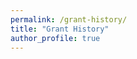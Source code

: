 ```yaml
---
permalink: /grant-history/
title: "Grant History"
author_profile: true
---
```


<div id="vis"></div>
<script>
    const spec = {
        "width": 720,
        "height": 512,
        "$schema": "https://vega.github.io/schema/vega-lite/v5.json",
        "description": "Grant history.",
        "data": {
            "values": [
                {"date": "2022-04-01", "type": "Indirect fee", "value": 360000},
                {"date": "2023-04-01", "type": "Indirect fee", "value": 990000},
                {"date": "2024-04-01", "type": "Indirect fee", "value": 1350000},
                {"date": "2025-04-01", "type": "Indirect fee", "value": 720000},
                {"date": "2026-04-01", "type": "Indirect fee", "value": 450000},
                {"date": "2016-04-01", "type": "JSPS DC1 Fellowship", "value": 1000000},
                {"date": "2017-04-01", "type": "JSPS DC1 Fellowship", "value": 900000},
                {"date": "2018-04-01", "type": "JSPS DC1 Fellowship", "value": 900000},
                {"date": "2019-04-01", "type": "", "value": 0},
                {"date": "2020-04-01", "type": "", "value": 0},
                {"date": "2021-04-01", "type": "", "value": 0},
                {"date": "2022-04-01", "type": "JSPS PD Fellowship", "value": 1200000},
                {"date": "2023-04-01", "type": "JSPS PD Fellowship", "value": 1100000},
                {"date": "2024-04-01", "type": "JSPS PD Fellowship", "value": 1100000},
                {"date": "2022-08-03", "type": "DGD Fellowship", "value": 200000},
                {"date": "2022-12-16", "type": "Yazaki Travel Grant", "value": 321000},
                {"date": "2023-04-01", "type": "JSPS ECS", "value": 2200000},
                {"date": "2024-04-01", "type": "JSPS ECS", "value": 400000},
                {"date": "2025-04-01", "type": "JSPS ECS", "value": 900000},
                {"date": "2023-04-01", "type": "RIKEN SPDR Grant", "value": 1410916},
                {"date": "2024-04-01", "type": "RIKEN SPDR Grant", "value": 1000000},
                {"date": "2025-04-01", "type": "RIKEN SPDR Grant", "value": 1569700},
                {"date": "2024-04-01", "type": "RIKEN Organoid Project", "value": 2000000},
                {"date": "2024-04-01", "type": "JST ACT-X", "value": 3000000},
                {"date": "2025-04-01", "type": "JST ACT-X", "value": 1500000},
                {"date": "2026-04-01", "type": "JST ACT-X", "value": 1500000},
                {"date": "2025-03-26", "type": "KatoKinen Travel Grant", "value": 300000}
            ]
        },
        "mark": "bar",
        "encoding": {
          "x": {
            "timeUnit": "year",
            "field": "date",
            "type": "ordinal",
            "title": "Year"
          },
          "y": {
            "field": "value",
            "type": "quantitative",
            "title": "Grant (yen)"
          },
          "color": {
            "field": "type",
            "type": "nominal",
            "scale": {
              "domain": ["Indirect fee",
                         "JSPS DC1 Fellowship", "JSPS PD Fellowship",
                         "DGD Fellowship", "Yazaki Travel Grant",
                         "JSPS ECS", "RIKEN SPDR Grant",
                         "RIKEN Organoid Project",
                         "JST ACT-X",
                         "KatoKinen Travel Grant"],
              "range": ["black",
                        "#e7ba52", "mediumaquamarine",
                        "gray", "silver",
                        "olive", "turquoise",
                        "khaki",
                        "tomato",
                        "lavender"]
            },
            "title": "Grant name"
          }
        }
    };
    vegaEmbed('#vis', spec);
</script>
